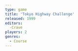 ```yaml
---
type: game
title: 'Tokyo Highway Challenge'
released: 1999
editors: 
  -Crave
players: 2
genres:
  - Course
---
```

